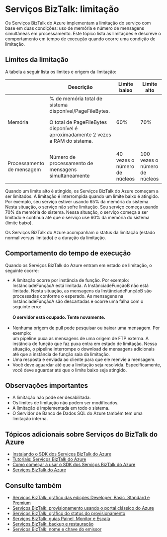 <properties 
	pageTitle="Saiba mais sobre a limitação nos Serviços BizTalk | Microsoft Azure" 
	description="Saiba mais sobre os limites de limitação e comportamentos de tempo de execução resultantes para os serviços BizTalk. A limitação é baseada no uso de memória e número de mensagens. MABS, WABS" 
	services="biztalk-services" 
	documentationCenter="" 
	authors="MandiOhlinger" 
	manager="erikre" 
	editor=""/>

<tags 
	ms.service="biztalk-services" 
	ms.workload="integration" 
	ms.tgt_pltfrm="na" 
	ms.devlang="na" 
	ms.topic="article" 
	ms.date="02/29/2016" 
	ms.author="mandia"/>





# Serviços BizTalk: limitação

Os Serviços BizTalk do Azure implementam a limitação do serviço com base em duas condições: uso de memória e número de mensagens simultâneas em processamento. Este tópico lista as limitações e descreve o comportamento em tempo de execução quando ocorre uma condição de limitação.

## Limites da limitação

A tabela a seguir lista os limites e origem da limitação:

||Descrição|Limite baixo|Limite alto|
|---|---|---|---|
|Memória|% de memória total de sistema disponível/PageFileBytes. <p><p>O total de PageFileBytes disponível é aproximadamente 2 vezes a RAM do sistema.|60%|70%|
|Processamento de mensagem|Número de processamento de mensagens simultaneamente|40 vezes o número de núcleos|100 vezes o número de núcleos|

Quando um limite alto é atingido, os Serviços BizTalk do Azure começam a ser limitados. A limitação é interrompida quando um limite baixo é atingido. Por exemplo, seu serviço estiver usando 65% da memória do sistema. Nesta situação, o serviço não sofre limitação. Seu serviço começa usando 70% da memória do sistema. Nessa situação, o serviço começa a ser limitado e continua até que o serviço use 60% da memória do sistema (limite baixo).

Os Serviços BizTalk do Azure acompanham o status da limitação (estado normal versus limitado) e a duração da limitação.


## Comportamento do tempo de execução

Quando os Serviços BizTalk do Azure entram em estado de limitação, o seguinte ocorre:

- A limitação ocorre por instância de função. Por exemplo:<br/>InstânciadeFunçãoA está limitada. A InstânciadeFunçãoB não está limitada. Nesta situação, as mensagens da InstânciadeFunçãoB são processadas conforme o esperado. As mensagens na InstânciadeFunçãoA são descartadas e ocorre uma falha com o seguinte erro:<br/><br/>
**O servidor está ocupado. Tente novamente.**<br/><br/>
- Nenhuma origem de pull pode pesquisar ou baixar uma mensagem. Por exemplo:<br/> um pipeline puxa as mensagens de uma origem de FTP externa. A instância de função que faz puxa entra em estado de limitação. Nessa situação, o pipeline interrompe o download de mensagens adicionais até que a instância de função saia da limitação.
- Uma resposta é enviada ao cliente para que ele reenvie a mensagem.
- Você deve aguardar até que a limitação seja resolvida. Especificamente, você deve aguardar até que o limite baixo seja atingido.

## Observações importantes
- A limitação não pode ser desabilitada.
- Os limites de limitação não podem ser modificados.
- A limitação é implementada em todo o sistema.
- O Servidor de Banco de Dados SQL do Azure também tem uma limitação interna.

## Tópicos adicionais sobre Serviços do BizTalk do Azure

-  [Instalando o SDK dos Serviços BizTalk do Azure](http://go.microsoft.com/fwlink/p/?LinkID=241589)<br/>
-  [Tutoriais: Serviços BizTalk do Azure](http://go.microsoft.com/fwlink/p/?LinkID=236944)<br/>
-  [Como começar a usar o SDK dos Serviços BizTalk do Azure](http://go.microsoft.com/fwlink/p/?LinkID=302335)<br/>
-  [Serviços BizTalk do Azure](http://go.microsoft.com/fwlink/p/?LinkID=303664)<br/>

## Consulte também
- [Serviços BizTalk: gráfico das edições Developer, Basic, Standard e Premium](http://go.microsoft.com/fwlink/p/?LinkID=302279)<br/>
- [Serviços BizTalk: provisionamento usando o portal clássico do Azure](http://go.microsoft.com/fwlink/p/?LinkID=302280)<br/>
- [Serviços BizTalk: gráfico do status do provisionamento](http://go.microsoft.com/fwlink/p/?LinkID=329870)<br/>
- [Serviços BizTalk: guias Painel, Monitor e Escala](http://go.microsoft.com/fwlink/p/?LinkID=302281)<br/>
- [Serviços BizTalk: backup e restauração](http://go.microsoft.com/fwlink/p/?LinkID=329873)<br/>
- [Serviços BizTalk: nome e chave do emissor](http://go.microsoft.com/fwlink/p/?LinkID=303941)<br/>
 

<!---HONumber=AcomDC_0302_2016-->